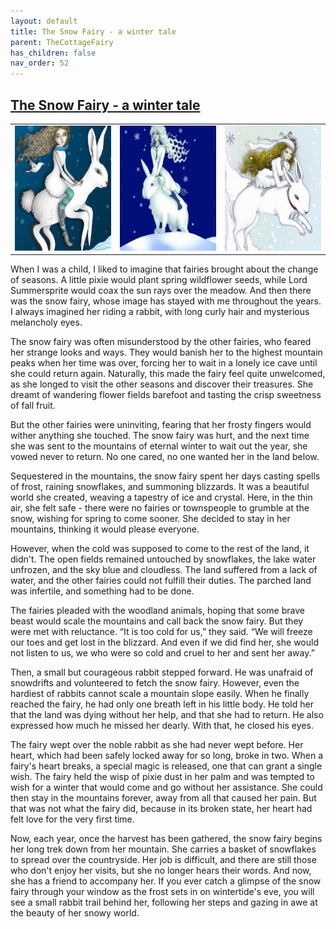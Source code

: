 ```yaml
---
layout: default
title: The Snow Fairy - a winter tale
parent: TheCottageFairy
has_children: false
nav_order: 52
---
```


## [The Snow Fairy - a winter tale](https://www.youtube.com/watch?v=G1D9C7kRx10)

<div>
<table align="center">
	<tr>
		<td align="center">
			<img src="../../assets/cottage_fairy_ai_generated_photos/The_Snow_Fairy_-_a_winter_tale-[G1D9C7kRx10]/generated_00.png" height="200" width="200"/>
		</td>
		<td align="center">
			<img src="../../assets/cottage_fairy_ai_generated_photos/The_Snow_Fairy_-_a_winter_tale-[G1D9C7kRx10]/generated_01.png" height="200" width="200"/>
		</td>
		<td align="center">
			<img src="../../assets/cottage_fairy_ai_generated_photos/The_Snow_Fairy_-_a_winter_tale-[G1D9C7kRx10]/generated_02.png" height="200" width="200"/>
		</td>
	</tr>
</table>
</div>

When I was a child, I liked to imagine that fairies brought about the change of seasons. A little pixie would plant spring wildflower seeds, while Lord Summersprite would coax the sun rays over the meadow. And then there was the snow fairy, whose image has stayed with me throughout the years. I always imagined her riding a rabbit, with long curly hair and mysterious melancholy eyes.

The snow fairy was often misunderstood by the other fairies, who feared her strange looks and ways. They would banish her to the highest mountain peaks when her time was over, forcing her to wait in a lonely ice cave until she could return again. Naturally, this made the fairy feel quite unwelcomed, as she longed to visit the other seasons and discover their treasures. She dreamt of wandering flower fields barefoot and tasting the crisp sweetness of fall fruit.

But the other fairies were uninviting, fearing that her frosty fingers would wither anything she touched. The snow fairy was hurt, and the next time she was sent to the mountains of eternal winter to wait out the year, she vowed never to return. No one cared, no one wanted her in the land below.

Sequestered in the mountains, the snow fairy spent her days casting spells of frost, raining snowflakes, and summoning blizzards. It was a beautiful world she created, weaving a tapestry of ice and crystal. Here, in the thin air, she felt safe - there were no fairies or townspeople to grumble at the snow, wishing for spring to come sooner. She decided to stay in her mountains, thinking it would please everyone.

However, when the cold was supposed to come to the rest of the land, it didn't. The open fields remained untouched by snowflakes, the lake water unfrozen, and the sky blue and cloudless. The land suffered from a lack of water, and the other fairies could not fulfill their duties. The parched land was infertile, and something had to be done.

The fairies pleaded with the woodland animals, hoping that some brave beast would scale the mountains and call back the snow fairy. But they were met with reluctance. “It is too cold for us,” they said. “We will freeze our toes and get lost in the blizzard. And even if we did find her, she would not listen to us, we who were so cold and cruel to her and sent her away.”

Then, a small but courageous rabbit stepped forward. He was unafraid of snowdrifts and volunteered to fetch the snow fairy. However, even the hardiest of rabbits cannot scale a mountain slope easily. When he finally reached the fairy, he had only one breath left in his little body. He told her that the land was dying without her help, and that she had to return. He also expressed how much he missed her dearly. With that, he closed his eyes.

The fairy wept over the noble rabbit as she had never wept before. Her heart, which had been safely locked away for so long, broke in two. When a fairy's heart breaks, a special magic is released, one that can grant a single wish. The fairy held the wisp of pixie dust in her palm and was tempted to wish for a winter that would come and go without her assistance. She could then stay in the mountains forever, away from all that caused her pain. But that was not what the fairy did, because in its broken state, her heart had felt love for the very first time.

Now, each year, once the harvest has been gathered, the snow fairy begins her long trek down from her mountain. She carries a basket of snowflakes to spread over the countryside. Her job is difficult, and there are still those who don't enjoy her visits, but she no longer hears their words. And now, she has a friend to accompany her. If you ever catch a glimpse of the snow fairy through your window as the frost sets in on wintertide's eve, you will see a small rabbit trail behind her, following her steps and gazing in awe at the beauty of her snowy world.